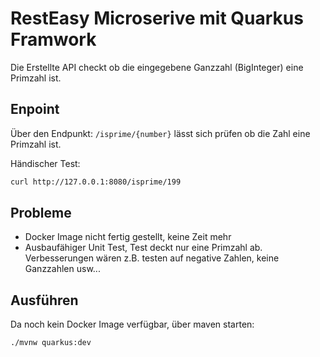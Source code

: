 # RestEasy Microserive mit Quarkus Framwork

Die Erstellte API checkt ob die eingegebene Ganzzahl (BigInteger) eine Primzahl ist.

## Enpoint

Über den Endpunkt: `/isprime/{number}` lässt sich prüfen ob die Zahl eine Primzahl ist.

Händischer Test:
```sh
curl http://127.0.0.1:8080/isprime/199
```

## Probleme

* Docker Image nicht fertig gestellt, keine Zeit mehr
* Ausbaufähiger Unit Test, Test deckt nur eine Primzahl ab. Verbesserungen wären z.B. testen
auf negative Zahlen, keine Ganzzahlen usw...

## Ausführen

Da noch kein Docker Image verfügbar, über maven starten:
```sh
./mvnw quarkus:dev 
```
